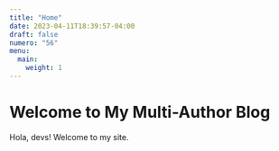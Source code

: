 ```yaml
---
title: "Home"
date: 2023-04-11T18:39:57-04:00
draft: false
numero: "56"
menu:
  main:
    weight: 1
---
```

# Welcome to My Multi-Author Blog  
Hola, devs! Welcome to my site.  